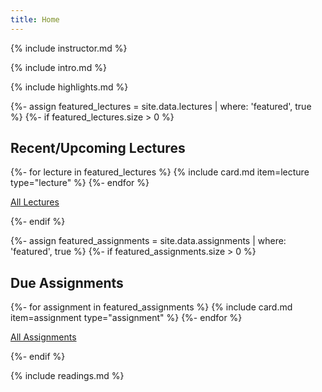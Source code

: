 ```yaml
---
title: Home
---
```


{% include instructor.md %}

{% include intro.md %}

{% include highlights.md %}

{%- assign featured_lectures = site.data.lectures | where: 'featured', true %}
{%- if featured_lectures.size > 0 %}
## Recent/Upcoming Lectures

{%- for lecture in featured_lectures %}
{% include card.md item=lecture type="lecture" %}
{%- endfor %}

<p class="expand"><a href="{{ '/lectures/' | relative_url }}">All Lectures</a></p>
{%- endif %}

{%- assign featured_assignments = site.data.assignments | where: 'featured', true %}
{%- if featured_assignments.size > 0 %}
## Due Assignments

{%- for assignment in featured_assignments %}
{% include card.md item=assignment type="assignment" %}
{%- endfor %}

<p class="expand"><a href="{{ '/assignments/' | relative_url }}">All Assignments</a></p>
{%- endif %}

{% include readings.md %}
